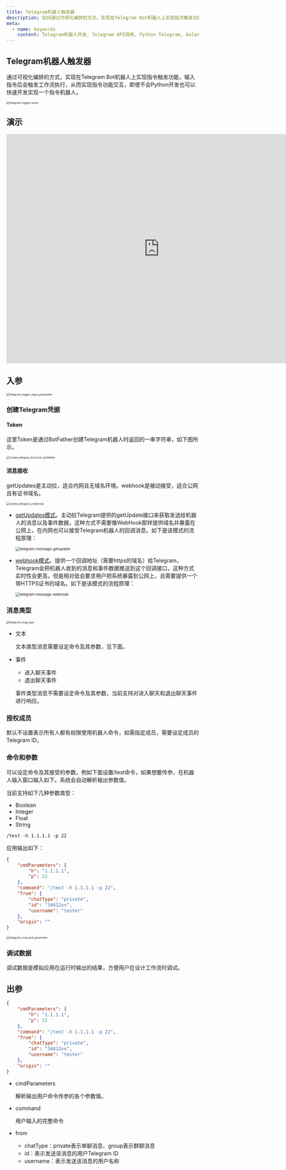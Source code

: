 ```yaml
---
title: Telegram机器人触发器
description: 如何通过可视化编排的方式，实现在Telegram Bot机器人上实现指令触发功能，输入指令后会触发工作流执行。
meta:
  - name: keywords
    content: Telegram机器人开发, Telegram API调用, Python Telegram, Golang Telegram, Telegram Github, Telegram Bot机器人, 低代码, AI工作流, 流程引擎
---
```


## Telegram机器人触发器

通过可视化编排的方式，实现在Telegram Bot机器人上实现指令触发功能，输入指令后会触发工作流执行，从而实现指令功能交互，即使不会Python开发也可以快速开发实现一个指令机器人。

<img src="./img/telegram-trigger-menu.png" alt="telegram-trigger-menu" title="Telegram机器人触发器" style="zoom:50%;" />

## 演示

<iframe width="800" height="600" src="https://www.youtube.com/embed/cGxT9cmANGw" frameborder="0" allowfullscreen></iframe>



## 入参

<img src="./img/telegram_trigger_input_parameter.png" alt="telegram_trigger_input_parameter" title="Telegram机器人触发器配置" style="zoom:50%;" />





### 创建Telegram凭据

#### Token

这里Token是通过BotFather创建Telegram机器人时返回的一串字符串，如下图所示。

<img src="./img/create_telegram_bot_from_botfather.png" alt="create_telegram_bot_from_botfather" title="BotFather创建telegram凭据" style="zoom:50%;" />

#### 消息接收

getUpdates是主动拉，适合内网且无域名环境。webhook是被动接受，适合公网且有证书域名。

<img src="./img/create_telegram_credential.png" alt="create_telegram_credential" title="getUpdates模式" style="zoom:50%;" />

- [getUpdates模式](https://core.telegram.org/bots/api#getupdates)。主动拉Telegram提供的getUpdate接口来获取发送给机器人的消息以及事件数据，这种方式不需要像WebHook那样提供域名并暴露在公网上，在内网也可以接受Telegram机器人的回调消息。如下是该模式的流程原理：

  <img src="./img/telegram-message-getupdate.png" alt="telegram-message-getupdate" title="getUpdates模式说明" style="zoom:67%;" />

- [webhook模式](https://core.telegram.org/bots/api#setwebhook)。提供一个回调地址（需要https的域名）给Telegram，Telegram会把机器人收到的消息和事件数据推送到这个回调接口，这种方式实时性会更高，但是相对低会要求用户把系统暴露到公网上，且需要提供一个带HTTPS证书的域名。如下是该模式的流程原理：

  <img src="./img/telegram-message-webhook.png" alt="telegram-message-webhook" title="webhook模式说明" style="zoom:67%;" />



### 消息类型

<img src="./img/telegram_msg_type.png" alt="telegram_msg_type" title="telegram消息类型" style="zoom:50%;" />

- 文本

  文本类型消息需要设定命令及其参数，见下面。

- 事件
  - 进入聊天事件
  - 退出聊天事件
  
  事件类型消息不需要设定命令及其参数，当前支持对进入聊天和退出聊天事件进行响应。
  
  


### 授权成员

默认不设置表示所有人都有权限使用机器人命令，如需指定成员，需要设定成员的Telegram ID。



### 命令和参数

可以设定命令及其接受的参数，例如下面设置/test命令，如果想要传参，在机器人输入窗口输入如下。系统会自动解析输出参数值。

当前支持如下几种参数类型：

- Boolean
- Integer
- Float
- String

```
/test -h 1.1.1.1 -p 22
```

应用输出如下：

```json
{
    "cmdParameters": {
        "h": "1.1.1.1",
        "p": 22
    },
    "command": "/test -h 1.1.1.1 -p 22",
    "from": {
        "chatType": "private",
        "id": "34412xx",
        "username": "tester"
    },
    "origin": ""
}
```

<img src="./img/telegram_cmd_and_parameter.png" alt="telegram_cmd_and_parameter" title="telegram bot命令设置" style="zoom:50%;" />



### 调试数据

调试数据是模拟应用在运行时输出的结果，方便用户在设计工作流时调试。



## 出参

```json
{
    "cmdParameters": {
        "h": "1.1.1.1",
        "p": 22
    },
    "command": "/test -h 1.1.1.1 -p 22",
    "from": {
        "chatType": "private",
        "id": "34412xx",
        "username": "tester"
    },
    "origin": ""
}
```

- cmdParameters

  解析输出用户命令传参的各个参数值。

- command

  用户输入的完整命令

- from

  - chatType：private表示单聊消息、group表示群聊消息
  - id：表示发送该消息的用户Telegram ID
  - username：表示发送该消息的用户名称

